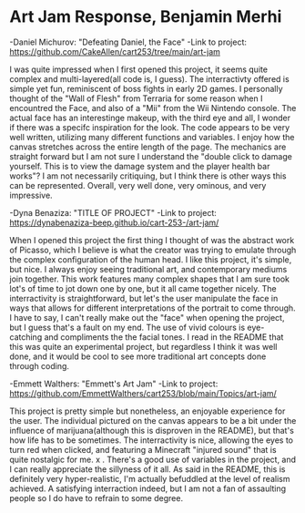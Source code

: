 # Art Jam Response, Benjamin Merhi


-Daniel Michurov: "Defeating Daniel, the Face"
-Link to project: https://github.com/CakeAllen/cart253/tree/main/art-jam

I was quite impressed when I first opened this project, it seems quite complex and multi-layered(all code is, I guess). The interractivty offered is simple yet fun, reminiscent of boss fights in early 2D games. I personally thought of the "Wall of Flesh" from Terraria for some reason when I encountred the Face, and also of a "Mii" from the Wii Nintendo console. The actual face has an interestinge makeup, with the third eye and all, I wonder if there was a specifc inspiration for the look. The code appears to be very well written, utilizing many different functions and variables. I enjoy how the canvas stretches across the entire length of the page. The mechanics are straight forward but I am not sure I understand the "double click to damage yourself. This is to view the damage system and the player health bar works"? I am not necessarily critiquing, but I think there is other ways this can be represented. Overall, very well done, very ominous, and very impressive.


-Dyna Benaziza: "TITLE OF PROJECT"
-Link to project: https://dynabenaziza-beep.github.io/cart-253-/art-jam/

When I opened this project the first thing I thought of was the abstract work of Picasso, which I believe is what the creator was trying to emulate through the complex configuration of the human head. I like this project, it's simple, but nice. I always enjoy seeing traditional art, and contemporary mediums join together. This work features many complex shapes that I am sure took lot's of time to jot down one by one, but it all came together nicely. The interractivity is straightforward, but let's the user manipulate the face in ways that allows for different interpretations of the portrait to come through. I have to say, I can't really make out the "face" when opening the project, but I guess that's a fault on my end. The use of vivid colours is eye-catching and compliments the the facial tones. I read in the README that this was quite an experimental project, but regardless I think it was well done, and it would be cool to see more traditional art concepts done through coding.


-Emmett Walthers: "Emmett's Art Jam"
-Link to project: https://github.com/EmmettWalthers/cart253/blob/main/Topics/art-jam/

This project is pretty simple but nonetheless, an enjoyable experience for the user. The individual pictured on the canvas appears to be a bit under the influence of marijuana(although this is disproven in the README), but that's how life has to be sometimes. The interractivity is nice, allowing the eyes to turn red when clicked, and featuring a Minecraft "injured sound" that is quite nostalgic for me. x . There's a good use of variables in the project, and I can really appreciate the sillyness of it all. As said in the README, this is definitely very hyper-realistic, I'm actually befuddled at the level of realism achieved. A satisfying interraction indeed, but I am not a fan of assaulting people so I do have to refrain to some degree.